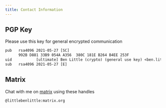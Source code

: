 ```yaml
---
title: Contact Information
---
```


## PGP Key

Please use this key for general encrypted communication

```txt
pub   rsa4096 2021-05-27 [SC]
      992B D881 33B9 054A A356  380C 181E B264 B4EE 253F
uid           [ultimate] Ben Little (crypto) (general use key) <ben.little@benlittle.dev>
sub   rsa4096 2021-05-27 [E]
```

## Matrix

Chat with me on [matrix](https://matrix.org) using these handles

```txt
@littlebenlittle:matrix.org
```
